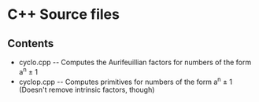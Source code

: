 C++ Source files
================

Contents
--------

* cyclo.cpp -- Computes the Aurifeuillian factors for numbers of the form a<sup>n</sup> &pm; 1
* cyclop.cpp -- Computes primitives for numbers of the form a<sup>n</sup> &pm; 1 (Doesn't remove intrinsic factors, though)

